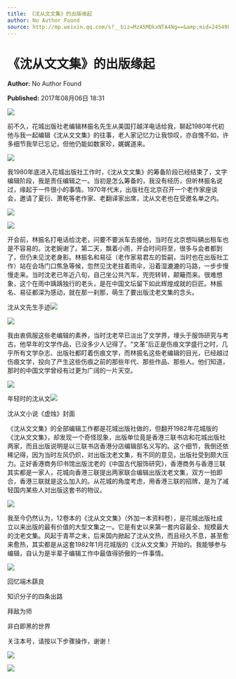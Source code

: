```yaml
---
title: 《沈从文文集》的出版缘起
author: No Author Found
source: http://mp.weixin.qq.com/s?__biz=MzA5MDkxNTA4Ng==&amp;mid=2454906343&amp;idx=1&amp;sn=4d148fdb3c823ac09dcc6aa0963b2eb5&amp;chksm=87a22d86b0d5a4906121fcc0f0425a7501168fa929a764672cd1dbedbf504ec321f6e4657133#rd
---
```


# 《沈从文文集》的出版缘起

**Author:** No Author Found

**Published:** 2017年08月06日 18:31

![](http://mmbiz.qpic.cn/mmbiz_jpg/PJWG74pLsMY6VjSs8icl92DouG8adAGS0ibIkmicA6dYrXchQel1ic3LTtD572I9r9sbW2tOnBvpibgicAXRcdc4p5aA/0?wx_fmt=jpeg)

前不久，花城出版社老编辑林振名先生从美国打越洋电话给我，聊起1980年代初他与我一起编辑《沈从文文集》的往事，老人家记忆力让我惊叹，亦自愧不如，许多细节我早已忘记，但他仍能如数家珍，娓娓道来。

![](http://mmbiz.qpic.cn/mmbiz_jpg/PJWG74pLsMaS7CHyic7WvwIFkibP0z8lSLCHlLECPmgnTgVBwXVYS3ETciaBBc5c3IFkA98d0bJ9via3icbpyCeE1lw/0?wx_fmt=jpeg)



我1980年底进入花城出版社工作时，《沈从文文集》的筹备阶段已经结束了，文字编辑阶段，我是责任编辑之一。当初是怎么筹备的，我没有经历，但听林振名说过，缘起于一件很小的事情。1970年代末，出版社在北京召开一个老作家座谈会，邀请了夏衍、萧乾等老作家、老翻译家出席，沈从文老也在受邀名单之内。

![](http://mmbiz.qpic.cn/mmbiz_png/p6Vlqvia1UicyrhG0dR9FTta36XUoGOcvdhsIlSlibKtt80ZiadFZapHdzuBcAHYbKTsZYHibicnuOP8lH5WEibuvKcnw/0?wx_fmt=png)

![](http://mmbiz.qpic.cn/mmbiz_jpg/PJWG74pLsMaS7CHyic7WvwIFkibP0z8lSLjBYTNyRTpJObUR7JMqGXCctl5Obd7fB3HLxhPXn2IWTdsZ4wycsRtQ/0?wx_fmt=jpeg)



开会前，林振名打电话给沈老，问要不要派车去接他，当时在北京想叫辆出租车也是不容易的。沈老婉谢了。第二天，飘着小雨，开会时间将至，很多与会者都到了，但仍未见沈老身影。林振名和易征（老作家易君左的哲嗣，当时也在出版社工作）站在会场门口焦急等候，忽然见沈老拄着雨伞，沿着湿漉漉的马路，一步步慢慢走来。当时沈老已年近八旬，自己坐公共汽车，兜兜转转，颠簸而来。很难想象，这个在雨中踽踽独行的老头，是在中国文坛留下如此辉煌成就的巨匠。林振名、易征都深为感动，就在那一刹那，萌生了要出版沈老文集的念头。

沈从文先生手迹![](http://mmbiz.qpic.cn/mmbiz_jpg/PJWG74pLsMaS7CHyic7WvwIFkibP0z8lSLzXQQJN5qAuwU26yuy2WtHWpZygiavACkQbGYg6Nl3OhsdkGQzicAdaxg/0?wx_fmt=jpeg)

![](http://mmbiz.qpic.cn/mmbiz_jpg/PJWG74pLsMaS7CHyic7WvwIFkibP0z8lSLsuiaqYv2Dv24bNen7oCia4aAxnPQBo1aPgOlhnm2Y4AKggHfXnf5bo8w/0?wx_fmt=jpeg)



我由衷佩服这些老编辑的素养，当时沈老早已淡出了文学界，埋头于服饰研究与考古。他早年的文学作品，已没多少人记得了。“文革”后正是伤痕文学盛行之时，几乎所有文学杂志、出版社都盯着伤痕文学，而林振名这些老编辑的目光，已经越过伤痕文学，投向了产生这些伤痕之前的那些年代、那些作品、那些人。他们知道，那时的中国文学曾经有过更为广阔的一片天空。

![](http://mmbiz.qpic.cn/mmbiz_jpg/PJWG74pLsMaS7CHyic7WvwIFkibP0z8lSLAtCzbbsticSy7B6Kff7eRcQroQDqY5ibpGkElbY2DibwcibLFWq4XqY6Lg/0?wx_fmt=jpeg)

年轻时的沈从文![](http://mmbiz.qpic.cn/mmbiz_jpg/PJWG74pLsMaS7CHyic7WvwIFkibP0z8lSL92cGKbicicD8FrTBHSOJ2WibYC4AgfQS2a5JfpyVNuGr7qYmf7onoEmMg/0?wx_fmt=jpeg)

沈从文小说《虚烛》封面

《沈从文文集》的全部编辑工作都是花城出版社做的，但翻开1982年花城版的《沈从文文集》，却发现一个奇怪现象，出版单位竟是香港三联书店和花城出版社两家，而且出版说明是以三联书店香港分店编辑部名义写的。这个细节，我倒还依稀记得，因为当时左风仍炽，对出版沈老文集，有不同的意见，出版社受到颇大压力。正好香港商务印书馆出版沈老的《中国古代服饰研究》，香港商务与香港三联其实都是一家人，花城向香港三联提出两家联合编辑出版沈老文集，双方一拍即合，香港三联就是这么加入的。从花城的角度考虑，用香港三联的招牌，是为了减轻国内某些人对出版这套书的物议。

![](http://mmbiz.qpic.cn/mmbiz_jpg/PJWG74pLsMaS7CHyic7WvwIFkibP0z8lSLgRKicYjHnkpnwHXNfXymWcDFhKV1g1j5cgl0MFeHMaO7OUdDm4lEkKg/0?wx_fmt=jpeg)



我至今仍然认为，12卷本的《沈从文文集》（外加一本资料卷），是花城出版社成立以来出版的最有价值的大型文集之一。它是有史以来第一套内容最全、规模最大的沈老文集。风起于青苹之末，后来国内掀起了沈从文热，而且经久不息，甚至愈来愈热，其实都是从这套1982年1月花城版的《沈从文文集》开始的。我能够参与编辑，自认为是半辈子编辑工作中最值得骄傲的一件事情。

![](http://mmbiz.qpic.cn/mmbiz_gif/PJWG74pLsMYf2b50xFTbTsibmjv5gNVOxZegUj8mrKtpuzCpBAYnQw9duHfIcNnUzicicnGUSv4EWPSTRAPvV9g3w/0?wx_fmt=gif)

回忆端木蕻良

知识分子的四条出路

拜敌为师

非白即黑的世界

关注本号，请按以下步骤操作，谢谢！

![](http://mmbiz.qpic.cn/mmbiz_png/PJWG74pLsMbxzxSWsbSxWa401icEeDUWiawxAxbdgTq3LmtribGicfmgEgabFONInhdrQRwY9Y4pmxRGlAoaQAaMDA/640?wx_fmt=png)

![](http://mmbiz.qpic.cn/mmbiz_jpg/PJWG74pLsMbnQpj9pZibKvicR24CHgn6c48N7Bzfr1byTp9Uiauazqra1tXvMM6cLicajGiaXkvkNJTTUw76oXHBvrA/640?wx_fmt=jpeg)



